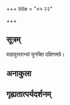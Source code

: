 +++
title = "०५ २२"

+++
## सूत्रम्
वाहावुत्तराभ्यां युनक्ति दक्षिणमग्रे।
## अनाकुला

## गृह्यतात्पर्यदर्शनम्

